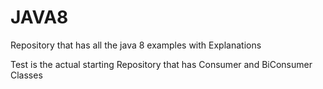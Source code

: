 # JAVA8
Repository that has  all the java 8 examples with Explanations


Test is the  actual starting Repository that has Consumer and BiConsumer Classes
